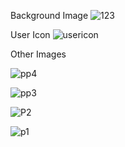 Background Image
![123](https://user-images.githubusercontent.com/124077282/222947427-0d871150-7d43-4a56-8578-fe61ed1966f2.jpg)


User Icon
![usericon](https://user-images.githubusercontent.com/124077282/222947515-d1fe76d6-6eab-4171-ac4f-13eb9d3fd759.jpg)


Other Images

![pp4](https://user-images.githubusercontent.com/124077282/222947519-8214f326-a4cc-4cdb-8535-0ef2bf2f70a3.jpeg)


![pp3](https://user-images.githubusercontent.com/124077282/222947521-c6a10ebe-971a-42e0-882d-0e50dec9f1f2.jpg)


![P2](https://user-images.githubusercontent.com/124077282/222947526-863c69b5-978e-4dd5-bfab-0280d2aef9f9.jpg)


![p1](https://user-images.githubusercontent.com/124077282/222947529-0213230d-2195-4638-943f-e3cdaeb5840d.jpg)
